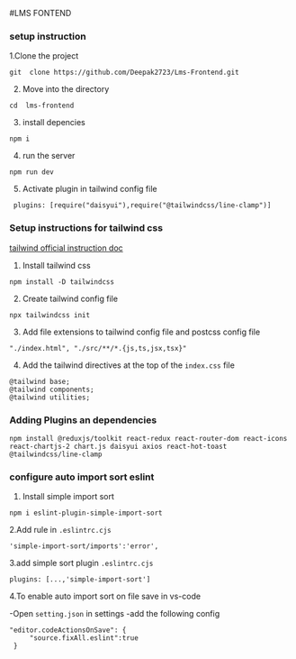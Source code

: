 #LMS FONTEND
### setup instruction

1.Clone the project 
```
git  clone https://github.com/Deepak2723/Lms-Frontend.git
```
2. Move into the directory
```
cd  lms-frontend
```

3. install depencies
```
npm i
```

4. run the server
```
npm run dev
```
5.  Activate plugin in tailwind config file
```
 plugins: [require("daisyui"),require("@tailwindcss/line-clamp")]
```
### Setup instructions for tailwind css

[tailwind official instruction doc](https://tailwindcss.com/docs/installation)

1. Install tailwind css
```
npm install -D tailwindcss
```

2. Create tailwind config file
```
npx tailwindcss init
```

3. Add file extensions to tailwind config file  and postcss config file
```
"./index.html", "./src/**/*.{js,ts,jsx,tsx}"
```
4. Add the tailwind directives at the top of the `index.css` file
```
@tailwind base;
@tailwind components;
@tailwind utilities;
```

### Adding Plugins an dependencies
```
npm install @reduxjs/toolkit react-redux react-router-dom react-icons react-chartjs-2 chart.js daisyui axios react-hot-toast @tailwindcss/line-clamp
```
### configure auto import sort eslint

1. Install simple import sort
```
npm i eslint-plugin-simple-import-sort
```

2.Add rule in `.eslintrc.cjs`
```
'simple-import-sort/imports':'error',
```

3.add simple sort plugin   `.eslintrc.cjs`
```
plugins: [...,'simple-import-sort']
```
4.To  enable auto import sort on file save in vs-code
   
   -Open `setting.json` in settings
   -add the following config

   ```
   "editor.codeActionsOnSave": {
        "source.fixAll.eslint":true
    }
   ```